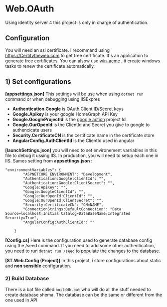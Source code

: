﻿# Web.OAuth
Using identity server 4 this project is only in charge of authentication. 


## Configuration
You will need an ssl certificate. I recommand using https://Certifytheweb.com to get free certificate. It's an application to generate free certificates. You can alsow use [win-acme](https://github.com/PKISharp/win-acme) , it create windows tasks to renew the certificate automatically.

## 1) Set configurations

 **[appsettings.json]**
This settings will be use when using `dotnet run` command or when debugging using IISExpres
- **Authentication.Google** is OAuth Client ID/Secret keys
- **Google.Apikey** is your google HomeGraph API Key
- **Google.GoogleProjectId** is the [google action](https://console.actions.google.com) project Id
- **Google.OurOpenId** is the ClientId and Secret you give to google to authencicate users
- **Security.CertificateCN** is the certificate name in the certificate store
- **AngularConfig.AuthClientId** is the ClientId used in angular

**[launchSettings.json]**
you will need to set environement varriables in this file to debug it ussing IIS. In production, you will need to setup each one in IIS. 
Sames setting from **appsettings.json** :

    "environmentVariables": {
			"ASPNETCORE_ENVIRONMENT": "Development",
			"Authentication:Google:ClientId": "",
			"Authentication:Google:ClientSecret": "",
			"Google:ApiKey": "",
			"Google:GoogleClientId": "",
			"Google:OurOpenId:ClientId": "",
			"Google:OurOpenId:ClientSecret": "",
			"Security:CertificateCN": "CN=NAME",
			"ConnectionStrings:DefaultConnection": "Data Source=localhost;Initial Catalog=DataBaseName;Integrated Security=True",
			"AngularConfig:AuthClientId": ""

		}
**[Config.cs]**
Here is the configuration used to generate database config using the /seed command.
If you need to add some other authentication, you need to run `dotnet run /seed` to populate the changes to the database.

 **[ST.Web.Config (Project)]**
In this project, i store configurations about static and **non sensible** configuration.

### 2) Build Database

There is a bat file called `builddb.bat` who will do all the stuff needed to create database shema. The database can be the same or different from the one used in API